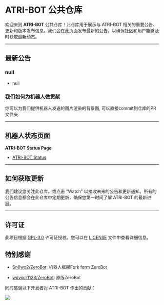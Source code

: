 # ATRI-BOT 公共仓库

欢迎来到 **ATRI-BOT** 公共仓库！此仓库用于展示与 ATRI-BOT 相关的重要公告、更新和版本发布信息。我们会在此页面发布最新的公告，以确保社区和用户能够及时获取最新动态。

---

## 最新公告

### null
- null

### 我们如何为机器人做贡献
你可以为我们提供机器人发送的图片渲染的背景图, 可以直接commit到仓库的PR文件夹

---

## 机器人状态页面
**ATRI-BOT Status Page**  
  - [ATRI-BOT Status](https://atri.statuspage.io/)

---

## 如何获取更新

我们建议您关注此仓库，或点击 "Watch" 以接收未来的公告和更新通知。所有的公告信息都会在此仓库中定期更新，确保您第一时间了解 ATRI-BOT 的最新进展。

---

## 许可证

此项目根据 [GPL-3.0](https://www.gnu.org/licenses/gpl-3.0.html) 许可证授权。您可以在 [LICENSE](LICENSE) 文件中查看详细信息。

## 特别感谢
- [Sn0wo2/ZeroBot](https://github.com/Sn0wo2/ZeroBot): 机器人框架Fork form ZeroBot

- [wdvxdr1123/ZeroBot](https://github.com/wdvxdr1123/ZeroBot): 原版ZeroBot

同时感谢以下开发者对 ATRI-BOT 作出的贡献：

<a href="https://github.com/Sn0wo2/ZeroBot/graphs/contributors">
  <img src="https://contrib.rocks/image?repo=Sn0wo2/ZeroBot&max=1000" />
</a>
